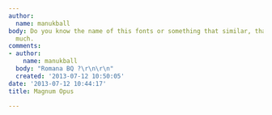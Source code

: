 ```yaml
---
author:
  name: manukball
body: Do you know the name of this fonts or something that similar, thank you very
  much.
comments:
- author:
    name: manukball
  body: "Romana BQ ?\r\n\r\n"
  created: '2013-07-12 10:50:05'
date: '2013-07-12 10:44:17'
title: Magnum Opus

---
```

